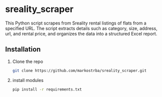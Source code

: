# sreality_scraper
This Python script scrapes from Sreality rental listings of flats from a specified URL. The script extracts details such as category, size, address, url, and rental price, and organizes the data into a structured Excel report. 

## Installation
1. Clone the repo
   ```sh
   git clone https://github.com/markostrba/sreality_scraper.git
   ```
2. install modules
     ```sh
     pip install -r requirements.txt
     ```



